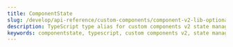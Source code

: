 ```yaml
---
title: ComponentState
slug: /develop/api-reference/custom-components/component-v2-lib-optionalcomponentcleanupfunction
description: TypeScript type alias for custom components v2 state management, enabling type-safe state persistence and data flow between component renders and user interactions.
keywords: componentstate, typescript, custom components v2, state management, component state, state persistence, frontend interface, component-v2-lib, type safety, data flow
---
```


<Autofunction function="@streamlit/component-v2-lib/OptionalComponentCleanupFunction" />

<Autofunction function="@streamlit/component-v2-lib/ComponentCleanupFunction" />
